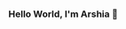 ### Hello World, I'm Arshia 👋
<!--
**arshiacerd/arshiacerd** is a ✨ _special_ ✨ repository because its `README.md` (this file) appears on your GitHub profile.

Here are some ideas to get you started:

- 🔭 I’m currently working on my course- 🌱 I’m currently learning Python
- 👯 I’m looking to collaborate on an open source
-
-
-->
